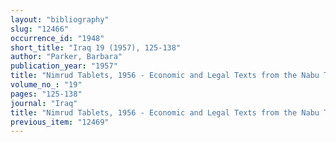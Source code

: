 ```yaml
---
layout: "bibliography"
slug: "12466"
occurrence_id: "1948"
short_title: "Iraq 19 (1957), 125-138"
author: "Parker, Barbara"
publication_year: "1957"
title: "Nimrud Tablets, 1956 - Economic and Legal Texts from the Nabu Temple"
volume_no_: "19"
pages: "125-138"
journal: "Iraq"
title: "Nimrud Tablets, 1956 - Economic and Legal Texts from the Nabu Temple"
previous_item: "12469"
---
```

